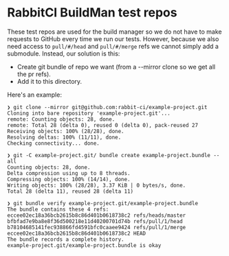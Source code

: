 # RabbitCI BuildMan test repos

These test repos are used for the build manager so we do not have to
make requests to GitHub every time we run our tests. However, because
we also need access to `pull/#/head` and `pull/#/merge` refs we cannot
simply add a submodule. Instead, our solution is this:

- Create git bundle of repo we want (from a --mirror clone so we get
  all the pr refs).
- Add it to this directory.

Here's an example:

    ❯ git clone --mirror git@github.com:rabbit-ci/example-project.git
    Cloning into bare repository 'example-project.git'...
    remote: Counting objects: 28, done.
    remote: Total 28 (delta 0), reused 0 (delta 0), pack-reused 27
    Receiving objects: 100% (28/28), done.
    Resolving deltas: 100% (11/11), done.
    Checking connectivity... done.

    ❯ git -C example-project.git/ bundle create example-project.bundle --all
    Counting objects: 28, done.
    Delta compression using up to 8 threads.
    Compressing objects: 100% (14/14), done.
    Writing objects: 100% (28/28), 3.37 KiB | 0 bytes/s, done.
    Total 28 (delta 11), reused 28 (delta 11)

    ❯ git bundle verify example-project.git/example-project.bundle
    The bundle contains these 4 refs:
    eccee02ec18a36bcb2615b8c86d401b0618738c2 refs/heads/master
    bfbfad7e9ba8e8f36d500218e11d40200701d74b refs/pull/1/head
    b78104685141fec938866fd4591bfc0caaee9424 refs/pull/1/merge
    eccee02ec18a36bcb2615b8c86d401b0618738c2 HEAD
    The bundle records a complete history.
    example-project.git/example-project.bundle is okay
